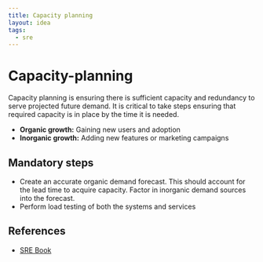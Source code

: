 ```yaml
---
title: Capacity planning
layout: idea
tags:
  - sre
---
```


# Capacity-planning

Capacity planning is ensuring there is sufficient capacity and redundancy to
serve projected future demand. It is critical to take steps ensuring that
required capacity is in place by the time it is needed.

- **Organic growth:** Gaining new users and adoption
- **Inorganic growth:** Adding new features or marketing campaigns

## Mandatory steps

- Create an accurate organic demand forecast. This should account for the lead
  time to acquire capacity. Factor in inorganic demand sources into the
  forecast.
- Perform load testing of both the systems and services

## References

- [SRE Book](/reference/SRE-Book)
